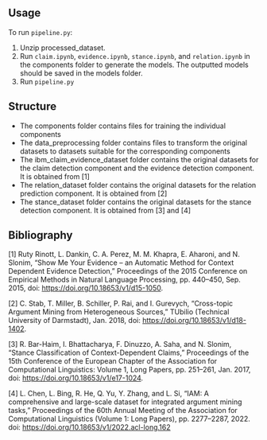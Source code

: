 ## Usage
To run `pipeline.py`:
1. Unzip processed_dataset.
2. Run `claim.ipynb`, `evidence.ipynb`, `stance.ipynb`, and `relation.ipynb` in the components folder to generate the models. The outputted models should be saved in the models folder.
3. Run `pipeline.py`

## Structure
- The components folder contains files for training the individual components
- The data_preprocessing folder contains files to transform the original datasets to datasets suitable for the corresponding components
- The ibm_claim_evidence_dataset folder contains the original datasets for the claim detection component and the evidence detection component. It is obtained from [1]
- The relation_dataset folder contains the original datasets for the relation prediction component. It is obtained from [2]
- The stance_dataset folder contains the original datasets for the stance detection component. It is obtained from [3] and [4]

## Bibliography
[1] Ruty Rinott, L. Dankin, C. A. Perez, M. M. Khapra, E. Aharoni, and N. Slonim, “Show Me Your Evidence – an Automatic Method for Context Dependent Evidence Detection,” Proceedings of the 2015 Conference on Empirical Methods in Natural Language Processing, pp. 440–450, Sep. 2015, doi: https://doi.org/10.18653/v1/d15-1050.

[2] C. Stab, T. Miller, B. Schiller, P. Rai, and I. Gurevych, “Cross-topic Argument Mining from Heterogeneous Sources,” TUbilio (Technical University of Darmstadt), Jan. 2018, doi: https://doi.org/10.18653/v1/d18-1402.

[3] R. Bar-Haim, I. Bhattacharya, F. Dinuzzo, A. Saha, and N. Slonim, “Stance Classification of Context-Dependent Claims,” Proceedings of the 15th Conference of the European Chapter of the Association for Computational Linguistics: Volume 1, Long Papers, pp. 251–261, Jan. 2017, doi: https://doi.org/10.18653/v1/e17-1024.

[4] L. Chen, L. Bing, R. He, Q. Yu, Y. Zhang, and L. Si, “IAM: A comprehensive and large-scale dataset for integrated argument mining tasks,” Proceedings of the 60th Annual Meeting of the Association for Computational Linguistics (Volume 1: Long Papers), pp. 2277–2287, 2022. doi: https://doi.org/10.18653/v1/2022.acl-long.162
